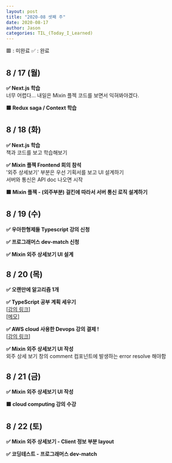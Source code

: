 ```yaml
---
layout: post
title: "2020-08 셋째 주"
date: 2020-08-17
author: Jason
categories: TIL_(Today_I_Learned)
---
```


🟥 : 미완료
✅ : 완료

## 8 / 17 (월)

**✅ Next.js 학습**  
 너무 어렵다... 내일은 Mixin 플젝 코드를 보면서 익혀봐야겠다.

**🟥 Redux saga / Context 학습**

## 8 / 18 (화)

**✅ Next.js 학습**  
 책과 코드를 보고 학습해보기

**✅ Mixin 플젝 Frontend 회의 참석**  
 '외주 상세보기' 부분은 우선 기획서를 보고 UI 설계하기  
 서버와 통신은 API doc 나오면 시작

**🟥 Mixin 플젝 - (외주부분) 걸킨에 따라서 서버 통신 로직 설계하기**

## 8 / 19 (수)

**✅ 우아한형제들 Typescript 강의 신청**

**✅ 프로그래머스 dev-match 신청**

**✅ Mixin 외주 상세보기 UI 설계**

## 8 / 20 (목)

**✅ 오랜만에 알고리즘 1개**

**✅ TypeScript 공부 계획 세우기**  
 [[강의 링크](https://www.fastcampus.co.kr/courses/200543/clips/)]  
 [[메모](https://www.notion.so/8b2e53ed06c446e5a37dcd6ff2d28668?v=4225a57211874e7eb9148273ede4a43a&p=0cfffaec7f05456a9f4703ea19015738)]

**✅ AWS cloud 사용한 Devops 강의 결제 !**  
 [[강의 링크](https://www.udemy.com/home/my-courses/learning/)]

**✅ Mixin 외주 상세보기 UI 작성**  
 외주 상세 보기 창의 comment 컴포넌트에 발생하는 error resolve 해야함

## 8 / 21 (금)

**✅ Mixin 외주 상세보기 UI 작성**

**🟥 cloud computing 강의 수강**  

## 8 / 22 (토)

**✅ Mixin 외주 상세보기 - Client 정보 부분 layout**

**✅ 코딩테스트 - 프로그래머스 dev-match**